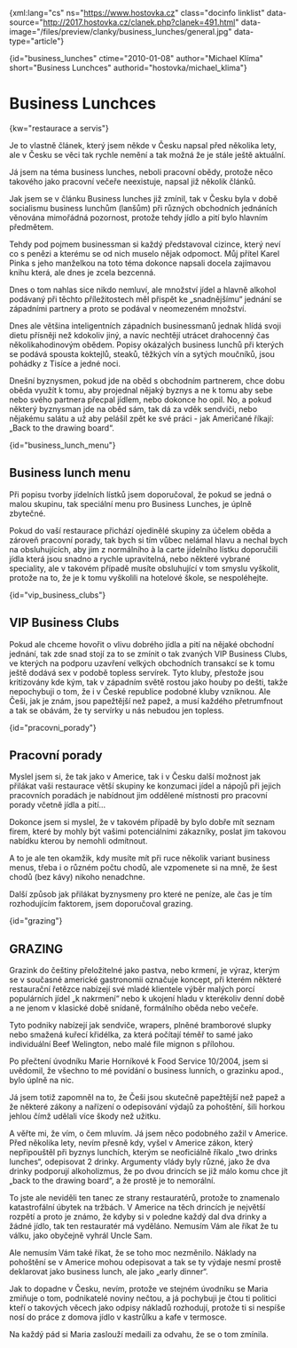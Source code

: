 
{xml:lang="cs" ns="https://www.hostovka.cz" class="docinfo linklist" data-source="http://2017.hostovka.cz/clanek.php?clanek=491.html" data-image="/files/preview/clanky/business_lunches/general.jpg" data-type="article"}

{id="business\_lunches" ctime="2010-01-08" author="Michael Klíma" short="Business Lunchces" authorid="hostovka/michael\_klima"}

# Business Lunchces

<!-- generated attribute kw by user_udpatekw.sh on 2019-04-16, do not edit -->

{kw="restaurace a servis"}

Je to vlastně článek, který jsem někde v Česku napsal před několika lety, ale v Česku se věci tak rychle nemění a tak možná že je stále ještě aktuální.

Já jsem na téma business lunches, neboli pracovní obědy, protože něco takového jako pracovní večeře neexistuje, napsal již několik článků.

Jak jsem se v článku Business lunches již zmínil, tak v Česku byla v době socialismu business lunchům (lanšům) při různých obchodních jednáních věnována mimořádná pozornost, protože tehdy jídlo a pití bylo hlavním předmětem.

Tehdy pod pojmem businessman si každý představoval cizince, který neví co s penězi a kterému se od nich muselo nějak odpomoct. Můj přítel Karel Pinka s jeho manželkou na toto téma dokonce napsali docela zajímavou knihu která, ale dnes je zcela bezcenná.

Dnes o tom nahlas sice nikdo nemluví, ale množství jídel a hlavně alkohol podávaný při těchto příležitostech měl přispět ke „snadnějšímu“ jednání se západními partnery a proto se podával v neomezeném množství.

Dnes ale většina inteligentních západních businessmanů jednak hlídá svoji dietu přísněji než kdokoliv jiný, a navíc nechtějí utrácet drahocenný čas několikahodinovým obědem. Popisy okázalých business lunchů při kterých se podává spousta koktejlů, steaků, těžkých vín a sytých moučníků, jsou pohádky z Tisíce a jedné noci.

Dnešní byznysmen, pokud jde na oběd s obchodním partnerem, chce dobu oběda využít k tomu, aby projednal nějaký byznys a ne k tomu aby sebe nebo svého partnera přecpal jídlem, nebo dokonce ho opil. No, a pokud některý byznysman jde na oběd sám, tak dá za vděk sendviči, nebo nějakému salátu a už aby pelášil zpět ke své práci - jak Američané říkají: „Back to the drawing board“.

{id="business\_lunch\_menu"}

## Business lunch menu

Při popisu tvorby jídelních lístků jsem doporučoval, že pokud se jedná o malou skupinu, tak speciální menu pro Business Lunches, je úplně zbytečné.

Pokud do vaší restaurace přichází ojedinělé skupiny za účelem oběda a zároveň pracovní porady, tak bych si tím vůbec nelámal hlavu a nechal bych na obsluhujících, aby jim z normálního à la carte jídelního lístku doporučili jídla která jsou snadno a rychle upravitelná, nebo některé vybrané speciality, ale v takovém případě musíte obsluhující v tom smyslu vyškolit, protože na to, že je k tomu vyškolili na hotelové škole, se nespoléhejte.

{id="vip\_business\_clubs"}

## VIP Business Clubs

Pokud ale chceme hovořit o vlivu dobrého jídla a pití na nějaké obchodní jednání, tak zde snad stojí za to se zmínit o tak zvaných VIP Business Clubs, ve kterých na podporu uzavření velkých obchodních transakcí se k tomu ještě dodává sex v podobě topless servírek. Tyto kluby, přestože jsou kritizovány kde kým, tak v západním světě rostou jako houby po dešti, takže nepochybuji o tom, že i v České republice podobné kluby vzniknou. Ale Češi, jak je znám, jsou papežtější než papež, a musí každého přetrumfnout a tak se obávám, že ty servírky u nás nebudou jen topless.

{id="pracovni_porady"}

## Pracovní porady

Myslel jsem si, že tak jako v Americe, tak i v Česku další možnost jak přilákat vaši restaurace větší skupiny ke konzumaci jídel a nápojů při jejich pracovních poradách je nabídnout jim oddělené místnosti pro pracovní porady včetně jídla a pití…

Dokonce jsem si myslel, že v takovém případě by bylo dobře mít seznam firem, které by mohly být vašimi potenciálními zákazníky, poslat jim takovou nabídku kterou by nemohli odmítnout.

A to je ale ten okamžik, kdy musíte mít při ruce několik variant business menus, třeba i o různém počtu chodů, ale vzpomenete si na mně, že šest chodů (bez kávy) nikoho nenadchne.

Další způsob jak přilákat byznysmeny pro které ne peníze, ale čas je tím rozhodujícím faktorem, jsem doporučoval grazing.

{id="grazing"}

## GRAZING

Grazink do češtiny přeložitelné jako pastva, nebo krmení, je výraz, kterým se v současné americké gastronomii označuje koncept, při kterém některé restaurační řetězce nabízejí své mladé klientele výběr malých porcí populárních jídel „k nakrmení“ nebo k ukojení hladu v kterékoliv denní době a ne jenom v klasické době snídaně, formálního oběda nebo večeře.

Tyto podniky nabízejí jak sendviče, wrapers, plněné bramborové slupky nebo smažená kuřecí křidélka, za která počítají téměř to samé jako individuální Beef Welington, nebo malé file mignon s přílohou.

Po přečtení úvodníku Marie Horníkové k Food Service 10/2004, jsem si uvědomil, že všechno to mé povídání o business lunních, o grazinku apod., bylo úplně na nic.

Já jsem totiž zapomněl na to, že Češi jsou skutečně papežtější než papež a že některé zákony a nařízení o odepisování výdajů za pohoštění, šili horkou jehlou čímž udělali více škody než užitku.

A věřte mi, že vím, o čem mluvím. Já jsem něco podobného zažil v Americe. Před několika lety, nevím přesně kdy, vyšel v Americe zákon, který nepřipouštěl při byznys lunchích, kterým se neoficiálně říkalo „two drinks lunches“, odepisovat 2 drinky. Argumenty vlády byly různé, jako že dva drinky podporují alkoholizmus, že po dvou drincích se již málo komu chce jít „back to the drawing board“, a že prostě je to nemorální.

To jste ale neviděli ten tanec ze strany restauratérů, protože to znamenalo katastrofální úbytek na tržbách. V Americe na těch drincích je největší rozpětí a proto je známo, že kdyby si v poledne každý dal dva drinky a žádné jídlo, tak ten restauratér má vyděláno. Nemusím Vám ale říkat že tu válku, jako obyčejně vyhrál Uncle Sam.

Ale nemusím Vám také říkat, že se toho moc nezměnilo. Náklady na pohoštění se v Americe mohou odepisovat a tak se ty výdaje nesmí prostě deklarovat jako business lunch, ale jako „early dinner“.

Jak to dopadne v Česku, nevím, protože ve stejném úvodníku se Maria zmiňuje o tom, podnikatelé noviny nečtou, a já pochybuji je čtou ti politici kteří o takových věcech jako odpisy nákladů rozhodují, protože ti si nespíše nosí do práce z domova jídlo v kastrůlku a kafe v termosce.

Na každý pád si Maria zaslouží medaili za odvahu, že se o tom zmínila.

